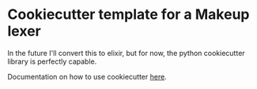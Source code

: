 # Cookiecutter template for a Makeup lexer

In the future I'll convert this to elixir, but for now, the python cookiecutter library
is perfectly capable.

Documentation on how to use cookiecutter [here](https://github.com/audreyr/cookiecutter).